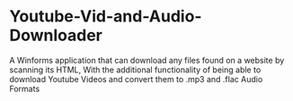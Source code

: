 # Youtube-Vid-and-Audio-Downloader
A Winforms application that can download any files found on a website by scanning its HTML, With the additional functionality of being able to download Youtube Videos and convert them to .mp3 and .flac Audio Formats
